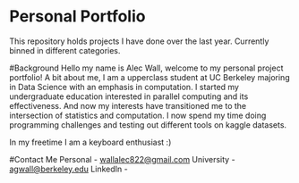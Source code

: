 # Personal Portfolio
This repository holds projects I have done over the last year. Currently binned in different categories. 

#Background 
Hello my name is Alec Wall, welcome to my personal project portfolio! A bit about me, I am a upperclass student at UC Berkeley majoring in Data Science with an emphasis in computation. I started my undergraduate education interested in parallel computing and its effectiveness. And now my interests have transitioned me to the intersection of statistics and computation. I now spend my time doing programming challenges and testing out different tools on kaggle datasets. 

In my freetime I am a keyboard enthusiast :) 

#Contact Me
Personal - wallalec822@gmail.com
University - agwall@berkeley.edu
LinkedIn - 
